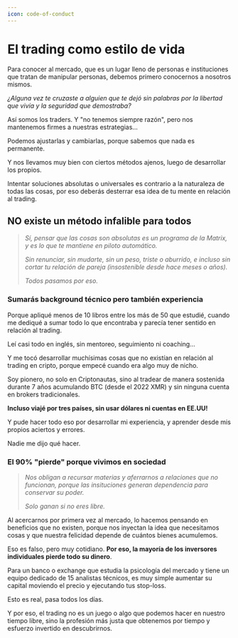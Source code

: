 ```yaml
---
icon: code-of-conduct
---
```


# El trading como estilo de vida

Para conocer al mercado, que es un lugar lleno de personas e instituciones que tratan de manipular personas, debemos primero conocernos a nosotros mismos.

_¿Alguna vez te cruzaste a alguien que te dejó sin palabras por la libertad que vivía y la seguridad que demostraba?_

Así somos los traders. Y "no tenemos siempre razón", pero nos mantenemos firmes a nuestras estrategias...

Podemos ajustarlas y cambiarlas, porque sabemos que nada es permanente.

Y nos llevamos muy bien con ciertos métodos ajenos, luego de desarrollar los propios.

Intentar soluciones absolutas o universales es contrario a la naturaleza de todas las cosas, por eso deberás desterrar esa idea de tu mente en relación al trading.

## NO existe un método infalible para todos

> _Sí, pensar que las cosas son absolutas es un programa de la Matrix, y es lo que te mantiene en piloto automático._
>
> _Sin renunciar, sin mudarte, sin un peso, triste o aburrido, e incluso sin cortar tu relación de pareja (insostenible desde hace meses o años)._
>
> _Todos pasamos por eso._

### **Sumarás background técnico pero también experiencia**

Porque apliqué menos de 10 libros entre los más de 50 que estudié, cuando me dediqué a sumar todo lo que encontraba y parecía tener sentido en relación al trading.

Leí casi todo en inglés, sin mentoreo, seguimiento ni coaching...

Y me tocó desarrollar muchísimas cosas que no existían en relación al trading en cripto, porque empecé cuando era algo muy de nicho.

Soy pionero, no solo en Criptonautas, sino al tradear de manera sostenida durante 7 años acumulando BTC (desde el 2022 XMR) y sin ninguna cuenta en brokers tradicionales.

**Incluso viajé por tres países, sin usar dólares ni cuentas en EE.UU!**

Y pude hacer todo eso por desarrollar mi experiencia, y aprender desde mis propios aciertos y errores.

Nadie me dijo qué hacer.

### El 90% "pierde" porque vivimos en sociedad

> _Nos obligan a recursar materias y aferrarnos a relaciones que no funcionan, porque las insituciones generan dependencia para conservar su poder._
>
> _Solo ganan si no eres libre._

Al acercarnos por primera vez al mercado, lo hacemos pensando en beneficios que no existen, porque nos inyectan la idea que necesitamos cosas y que nuestra felicidad depende de cuántos bienes acumulemos.

Eso es falso, pero muy cotidiano. **Por eso, la mayoría de los inversores individuales pierde todo su dinero**.

Para un banco o exchange que estudia la psicología del mercado y tiene un equipo dedicado de 15 analistas técnicos, es muy simple aumentar su capital moviendo el precio y ejecutando tus stop-loss.

Esto es real, pasa todos los días.

Y por eso, el trading no es un juego o algo que podemos hacer en nuestro tiempo libre, sino la profesión más justa que obtenemos por tiempo y esfuerzo invertido en descubrirnos.
